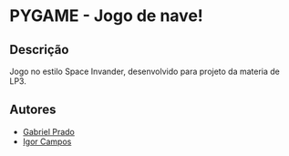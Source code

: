 # PYGAME - Jogo de nave!

## Descrição

Jogo no estilo Space Invander, desenvolvido para projeto da materia de LP3.

## Autores

- [Gabriel Prado](https://github.com/Gabriel-Prd)
- [Igor Campos](https://github.com/IgorCamps)